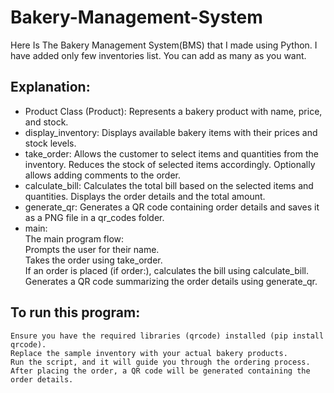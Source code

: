 # Bakery-Management-System
Here Is The Bakery Management System(BMS) that I made using Python.
I have added only few inventories list. You can add as many as you want.

## Explanation:

* Product Class (Product):
  Represents a bakery product with name, price, and stock.
* display_inventory:
Displays available bakery items with their prices and stock levels.
* take_order:
Allows the customer to select items and quantities from the inventory.
Reduces the stock of selected items accordingly.
Optionally allows adding comments to the order.
* calculate_bill:
Calculates the total bill based on the selected items and quantities.
Displays the order details and the total amount.
* generate_qr:
Generates a QR code containing order details and saves it as a PNG file in a qr_codes folder.
* main:  
  The main program flow:  
  Prompts the user for their name.  
   Takes the order using take_order.  
   If an order is placed (if order:), calculates the bill using calculate_bill.  
   Generates a QR code summarizing the order details using generate_qr.  


## To run this program:

```
Ensure you have the required libraries (qrcode) installed (pip install qrcode).
Replace the sample inventory with your actual bakery products.
Run the script, and it will guide you through the ordering process. After placing the order, a QR code will be generated containing the order details.




